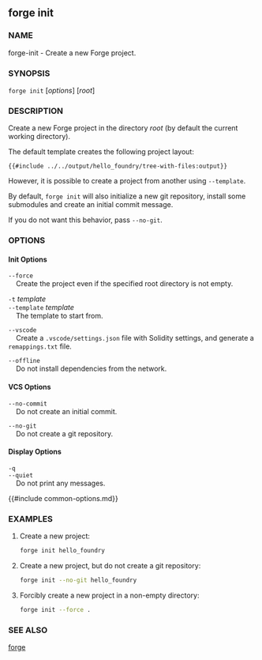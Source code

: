 ## forge init

### NAME

forge-init - Create a new Forge project.

### SYNOPSIS

``forge init`` [*options*] [*root*]

### DESCRIPTION

Create a new Forge project in the directory *root* (by default the current working directory).

The default template creates the following project layout:

```ignore
{{#include ../../output/hello_foundry/tree-with-files:output}}
```

However, it is possible to create a project from another using `--template`.

By default, `forge init` will also initialize a new git repository, install some submodules and create an initial commit message.

If you do not want this behavior, pass `--no-git`.

### OPTIONS

#### Init Options

`--force`  
&nbsp;&nbsp;&nbsp;&nbsp;Create the project even if the specified root directory is not empty.

`-t` *template*  
`--template` *template*  
&nbsp;&nbsp;&nbsp;&nbsp;The template to start from.

`--vscode`  
&nbsp;&nbsp;&nbsp;&nbsp;Create a `.vscode/settings.json` file with Solidity settings, and generate a `remappings.txt` file.

`--offline`  
&nbsp;&nbsp;&nbsp;&nbsp;Do not install dependencies from the network.

#### VCS Options

`--no-commit`  
&nbsp;&nbsp;&nbsp;&nbsp;Do not create an initial commit.

`--no-git`  
&nbsp;&nbsp;&nbsp;&nbsp;Do not create a git repository.

#### Display Options

`-q`  
`--quiet`  
&nbsp;&nbsp;&nbsp;&nbsp;Do not print any messages.

{{#include common-options.md}}

### EXAMPLES

1. Create a new project:
    ```sh
    forge init hello_foundry
    ```

2. Create a new project, but do not create a git repository:
    ```sh
    forge init --no-git hello_foundry
    ```

3. Forcibly create a new project in a non-empty directory:
    ```sh
    forge init --force .
    ```

### SEE ALSO

[forge](./forge.md)
